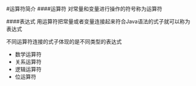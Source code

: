 #运算符简介
####运算符
对常量和变量进行操作的符号称为运算符

####表达式
用运算符把常量或者变量连接起来符合Java语法的式子就可以称为表达式

不同运算符连接的式子体现的是不同类型的表达式

+ 数学运算符
+ 关系运算符
+ 逻辑运算符 
+ 位运算符 